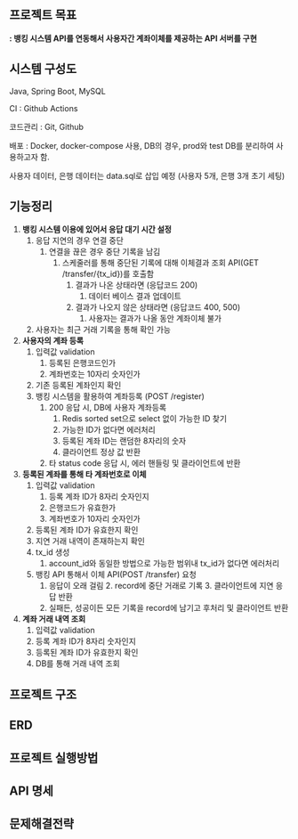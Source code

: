 ## 프로젝트 목표
**:  뱅킹 시스템 API를 연동해서 사용자간 계좌이체를 제공하는 API 서버를 구현**

## 시스템 구성도
Java, Spring Boot, MySQL

CI : Github Actions

코드관리 : Git, Github

배포 : Docker, docker-compose 사용, DB의 경우, prod와 test DB를 분리하여 사용하고자 함.

사용자 데이터, 은행 데이터는 data.sql로 삽입 예정 (사용자 5개, 은행 3개 초기 세팅)

## 기능정리

1. **뱅킹 시스템 이용에 있어서 응답 대기 시간 설정**
   1. 응답 지연의 경우 연결 중단
      1. 연결을 끊은 경우 중단 기록을 남김
         1. 스케줄러를 통해 중단된 기록에 대해 이체결과 조회 API(GET /transfer/{tx_id})를 호출함
            1. 결과가 나온 상태라면 (응답코드 200)
               1. 데이터 베이스 결과 업데이트
            2. 결과가 나오지 않은 상태라면 (응답코드 400, 500)
               1. 사용자는 결과가 나올 동안 계좌이체 불가
   2. 사용자는 최근 거래 기록을 통해 확인 가능
2. **사용자의 계좌 등록**
   1. 입력값 validation
      1. 등록된 은행코드인가
      2. 계좌번호는 10자리 숫자인가
   2. 기존 등록된 계좌인지 확인
   3. 뱅킹 시스템을 활용하여 계좌등록 (POST /register)
      1. 200 응답 시, DB에 사용자 계좌등록
         1. Redis sorted set으로 select 없이 가능한 ID 찾기
         2. 가능한 ID가 없다면 에러처리 
         3. 등록된 계좌 ID는 랜덤한 8자리의 숫자
         4. 클라이언트 정상 값 반환
      2. 타 status code 응답 시, 에러 핸들링 및 클라이언트에 반환
3. **등록된 계좌를 통해 타 계좌번호로 이체**
   1. 입력값 validation
      1. 등록 계좌 ID가 8자리 숫자인지
      2. 은행코드가 유효한가
      3. 계좌번호가 10자리 숫자인가
   2. 등록된 계좌 ID가 유효한지 확인
   3. 지연 거래 내역이 존재하는지 확인
   4. tx_id 생성
      1. account_id와 동일한 방법으로 가능한 범위내 tx_id가 없다면 에러처리
   5. 뱅킹 API 통해서 이체 API(POST /transfer) 요청
      1. 응답이 오래 걸림
         2. record에 중단 거래로 기록
         3. 클라이언트에 지연 응답 반환
      2. 실패든, 성공이든 모든 기록을 record에 남기고 후처리 및 클라이언트 반환
4. **계좌 거래 내역 조회**
   1. 입력값 validation
   2. 등록 계좌 ID가 8자리 숫자인지
   3. 등록된 계좌 ID가 유효한지 확인
   4. DB를 통해 거래 내역 조회

[comment]: <> (4. **최근 빈도 높은 이체 내역 조회** -> 추후 개발)

## 프로젝트 구조

## ERD

## 프로젝트 실행방법

## API 명세

## 문제해결전략